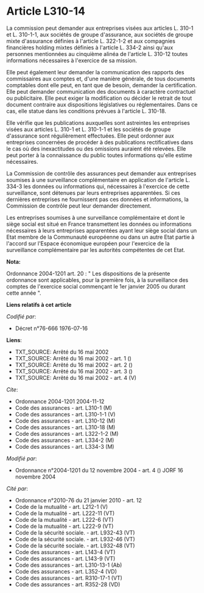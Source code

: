 # Article L310-14

La commission peut demander aux entreprises visées aux articles L. 310-1 et L. 310-1-1, aux sociétés de groupe d'assurance,
aux sociétés de groupe mixte d'assurance définies à l'article L. 322-1-2 et aux compagnies financières holding mixtes
définies à l'article L. 334-2 ainsi qu'aux personnes mentionnées au cinquième alinéa de l'article L. 310-12 toutes
informations nécessaires à l'exercice de sa mission.

Elle peut également leur demander la communication des rapports des commissaires aux comptes et, d'une manière générale, de
tous documents comptables dont elle peut, en tant que de besoin, demander la certification. Elle peut demander communication
des documents à caractère contractuel ou publicitaire. Elle peut exiger la modification ou décider le retrait de tout
document contraire aux dispositions législatives ou réglementaires. Dans ce cas, elle statue dans les conditions prévues à
l'article L. 310-18.

Elle vérifie que les publications auxquelles sont astreintes les entreprises visées aux articles L. 310-1 et L. 310-1-1 et
les sociétés de groupe d'assurance sont régulièrement effectuées. Elle peut ordonner aux entreprises concernées de procéder à
des publications rectificatives dans le cas où des inexactitudes ou des omissions auraient été relevées. Elle peut porter à
la connaissance du public toutes informations qu'elle estime nécessaires.

La Commission de contrôle des assurances peut demander aux entreprises soumises à une surveillance complémentaire en
application de l'article L. 334-3 les données ou informations qui, nécessaires à l'exercice de cette surveillance, sont
détenues par leurs entreprises apparentées. Si ces dernières entreprises ne fournissent pas ces données et informations, la
Commission de contrôle peut leur demander directement.

Les entreprises soumises à une surveillance complémentaire et dont le siège social est situé en France transmettent les
données ou informations nécessaires à leurs entreprises apparentées ayant leur siège social dans un Etat membre de la
Communauté européenne ou dans un autre Etat partie à l'accord sur l'Espace économique européen pour l'exercice de la
surveillance complémentaire par les autorités compétentes de cet Etat.

**Nota:**

Ordonnance 2004-1201 art. 20 : " Les dispositions de la présente ordonnance sont applicables, pour la première fois, à la
surveillance des comptes de l'exercice social commençant le 1er janvier 2005 ou durant cette année ".

**Liens relatifs à cet article**

_Codifié par_:

  - Décret n°76-666 1976-07-16

**Liens**:

  - TXT_SOURCE: Arrêté du 16 mai 2002
  - TXT_SOURCE: Arrêté du 16 mai 2002 - art. 1 ()
  - TXT_SOURCE: Arrêté du 16 mai 2002 - art. 2 ()
  - TXT_SOURCE: Arrêté du 16 mai 2002 - art. 3 ()
  - TXT_SOURCE: Arrêté du 16 mai 2002 - art. 4 (V)

_Cite_:

  - Ordonnance 2004-1201 2004-11-12
  - Code des assurances - art. L310-1 (M)
  - Code des assurances - art. L310-1-1 (V)
  - Code des assurances - art. L310-12 (M)
  - Code des assurances - art. L310-18 (M)
  - Code des assurances - art. L322-1-2 (M)
  - Code des assurances - art. L334-2 (M)
  - Code des assurances - art. L334-3 (M)

_Modifié par_:

  - Ordonnance n°2004-1201 du 12 novembre 2004 - art. 4 () JORF 16 novembre 2004

_Cité par_:

  - Ordonnance n°2010-76 du 21 janvier 2010 - art. 12
  - Code de la mutualité - art. L212-1 (V)
  - Code de la mutualité - art. L222-11 (VT)
  - Code de la mutualité - art. L222-6 (VT)
  - Code de la mutualité - art. L222-9 (VT)
  - Code de la sécurité sociale. - art. L932-43 (VT)
  - Code de la sécurité sociale. - art. L932-46 (VT)
  - Code de la sécurité sociale. - art. L932-48 (VT)
  - Code des assurances - art. L143-4 (VT)
  - Code des assurances - art. L143-9 (VT)
  - Code des assurances - art. L310-13-1 (Ab)
  - Code des assurances - art. L352-4 (VD)
  - Code des assurances - art. R310-17-1 (VT)
  - Code des assurances - art. R352-28 (VD)
